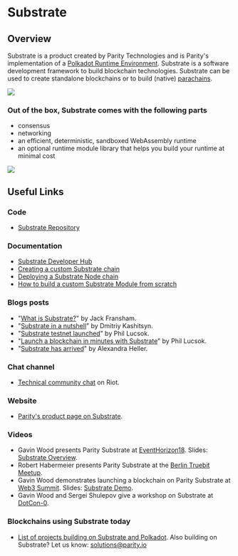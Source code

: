# Substrate
## Overview
Substrate is a product created by Parity Technologies and is Parity's implementation of a [Polkadot Runtime Environment](polkadot_runtime_environment.md). Substrate is a software development framework to build blockchain technologies. Substrate can be used to create standalone blockchains or to build (native) [parachains](parachains.md).

![](https://i.imgur.com/3pwQkw9.png)

### Out of the box, Substrate comes with the following parts
* consensus
* networking
* an efficient, deterministic, sandboxed WebAssembly runtime
* an optional runtime module library that helps you build your runtime at minimal cost

![](https://i.imgur.com/GZaJN3T.png)

## Useful Links

### Code
* [Substrate Repository](https://github.com/paritytech/substrate)

### Documentation
* [Substrate Developer Hub](https://substrate.readme.io/)
* [Creating a custom Substrate chain](https://substrate.readme.io/docs/creating-a-custom-substrate-chain)
* [Deploying a Substrate Node chain](https://substrate.readme.io/docs/deploying-a-substrate-node-chain)
* [How to build a custom Substrate Module from scratch](https://gitlab.com/chrisdcosta/basictest/blob/master/Howto.md)

### Blogs posts
* "[What is Substrate?](https://medium.com/paritytech/what-is-substrate-29af4231d7e0)" by Jack Fransham.
* "[Substrate in a nutshell](https://medium.com/paritytech/substrate-in-a-nutshell-a54cd34c7863)" by Dmitriy Kashitsyn.
* "[Substrate testnet launched](https://www.parity.io/substrate-testnet-launched/)" by Phil Lucsok.
* "[Launch a blockchain in minutes with Substrate](https://medium.com/paritytech/launch-a-blockchain-in-minutes-with-substrate-arriving-november-2018-a6e7102ae54a)" by Phil Lucsok.
* "[Substrate has arrived](https://medium.com/paritytech/substrate-has-arrived-f14f91536278)" by Alexandra Heller.

### Chat channel
* [Technical community chat](https://riot.im/app/#/room/#substrate-technical:matrix.org) on Riot.

### Website
* [Parity's product page on Substrate](https://www.parity.io/substrate/).

### Videos
* Gavin Wood presents Parity Substrate at [EventHorizon18](https://www.youtube.com/watch?v=iUMZyL5kTwc). Slides: [Substrate Overview](https://slides.com/paritytech/paritysubstrate#/).
* Robert Habermeier presents Parity Substrate at the [Berlin Truebit Meetup](https://www.youtube.com/watch?v=q1zLHO7Lkuk).
* Gavin Wood demonstrates launching a blockchain on Parity Substrate at [Web3 Summit](https://www.youtube.com/watch?v=0IoUZdDi5Is). Slides: [Substrate Demo](https://slides.com/paritytech/substrate_web3summit#/).
* Gavin Wood and Sergei Shulepov give a workshop on Substrate at [DotCon-0](https://www.youtube.com/watch?v=26ucTSSaqog). 

### Blockchains using Substrate today
* [List of projects building on Substrate and Polkadot](https://forum.web3.foundation/t/teams-building-on-polkadot/67). Also building on Substrate? Let us know: solutions@parity.io
